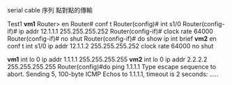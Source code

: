 serial cable 序列
點對點的傳輸

Test1
**vm1**
Router> en
Router# conf t
Router(config)# int s1/0
Router(config-if)# ip addr 12.1.1.1 255.255.255.252
Router(config-if)# clock rate 64000
Router(config-if)# no shut
Router(config-if)# do show ip int brief
**vm2**
en
conf t
int s1/0
ip addr 12.1.1.2 255.255.255.252
clock rate 64000
no shut

**vm1**
int lo 0
ip addr 1.1.1.1 255.255.255.255
**vm2**
int lo 0
ip addr 2.2.2.2 255.255.255.255
Router(config)#do ping 1.1.1.1
Type escape sequence to abort.
Sending 5, 100-byte ICMP Echos to 1.1.1.1, timeout is 2 seconds:
.....
